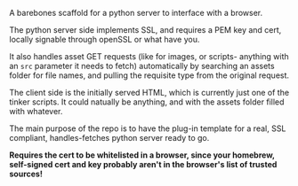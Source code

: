 A barebones scaffold for a python server to interface with a browser.

The python server side implements SSL, and requires a PEM key and cert, locally signable through openSSL or what have you.

It also handles asset GET requests (like for images, or scripts- anything with an `src` parameter it needs to fetch) automatically by searching an assets folder for file names, and pulling the requisite type from the original request. 

The client side is the initially served HTML, which is currently just one of the tinker scripts. It could natually be anything, and with the assets folder filled with whatever.

The main purpose of the repo is to have the plug-in template for a real, SSL compliant, handles-fetches python server ready to go.

**Requires the cert to be whitelisted in a browser, since your homebrew, self-signed cert and key probably aren't in the browser's list of trusted sources!**
